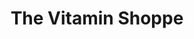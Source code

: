 ---
title: "The Vitamin Shoppe"
url: /houston/the-vitamin-shoppe-katy-freeway/
shop: nutrition supplements
---